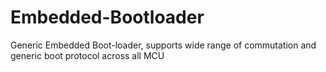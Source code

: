 # Embedded-Bootloader
Generic Embedded Boot-loader, supports wide range of commutation and generic boot protocol across all MCU
